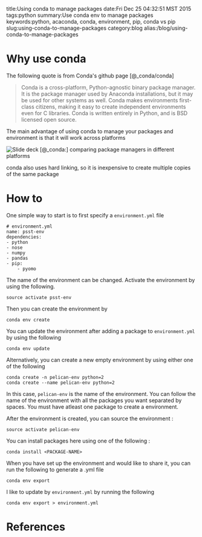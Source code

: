 title:Using conda to manage packages
date:Fri Dec 25 04:32:51 MST 2015
tags:python
summary:Use conda env to manage packages
keywords:python, acaconda, conda, environment, pip, conda vs pip
slug:using-conda-to-manage-packages
category:blog 
alias:/blog/using-conda-to-manage-packages

# Why use conda

The following quote is from Conda's github page [@_conda/conda] 

> Conda is a cross-platform, Python-agnostic binary package manager. It is the package manager used by Anaconda installations, but it may be used for other systems as well. Conda makes environments first-class citizens, making it easy to create independent environments even for C libraries. Conda is written entirely in Python, and is BSD licensed open source.

The main advantage of using conda to manage your packages and environment is that it will work across platforms

![Slide deck [@_conda:] comparing package managers in different platforms](/images/condacrossplatform.jpg)

conda also uses hard linking, so it is inexpensive to create multiple copies of the same package

# How to

One simple way to start is to first specify a `environment.yml` file

    # environment.yml
    name: psst-env
    dependencies:
    - python
    - nose
    - numpy
    - pandas
    - pip:
        - pyomo

The name of the environment can be changed. Activate the environment by using the following.

    source activate psst-env 

Then you can create the environment by 

    conda env create

You can update the environment after adding a package to `environment.yml` by using the following

    conda env update

Alternatively, you can create a new empty environment by using either one of the following

    conda create -n pelican-env python=2 
    conda create --name pelican-env python=2

In this case, `pelican-env` is the name of the environment. 
You can follow the name of the environment with all the packages you want separated by spaces. 
You must have atleast one package to create a environment.

After the environment is created, you can source the environment :
    
    source activate pelican-env

You can install packages here using one of the following :

    conda install <PACKAGE-NAME>

When you have set up the environment and would like to share it, you can run the following to generate a .yml file

    conda env export

I like to update by `environment.yml` by running the following

    conda env export > environment.yml

# References
